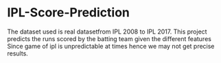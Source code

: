 # IPL-Score-Prediction
The dataset used is real datasetfrom IPL 2008 to IPL 2017.
This project predicts the runs scored by the batting team given the different features
Since game of ipl is unpredictable at times hence we may not get precise results.
